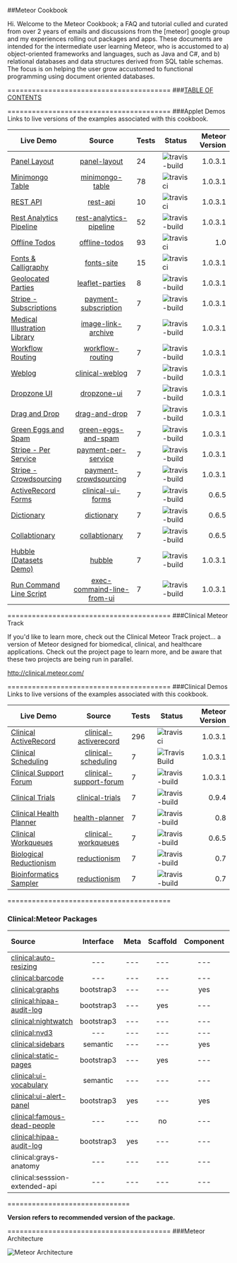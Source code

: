 ##Meteor Cookbook  

Hi.  Welcome to the Meteor Cookbook; a FAQ and tutorial culled and curated from over 2 years of emails and discussions from the [meteor] google group and my experiences rolling out packages and apps.  These documents are intended for the intermediate user learning Meteor, who is accustomed to a) object-oriented frameworks and languages, such as Java and C#, and b) relational databases and data structures derived from SQL table schemas.  The focus is on helping the user grow accustomed to functional programming using document oriented databases.  


========================================
###[TABLE OF CONTENTS](https://github.com/awatson1978/meteor-cookbook/blob/master/table-of-contents.md)  



========================================
###Applet Demos  
Links to live versions of the examples associated with this cookbook.  
 

| Live Demo     | Source|    Tests   |  Status  | Meteor Version  |
| ------------- |:----------------:| ----------------| ---------------- | ---------------:|
| [Panel Layout](https://panel-layout.meteor.com)  | [panel-layout](https://github.com/awatson1978/panel-layout) | 24 | ![travis-build](https://travis-ci.org/awatson1978/panel-layout.svg?branch=master)   |  1.0.3.1 |
| [Minimongo Table](https://minimongo-table.meteor.com)  | [minimongo-table](https://github.com/awatson1978/minimongo-table) | 78 | ![travisci](https://travis-ci.org/awatson1978/minimongo-table.svg) |  1.0.3.1 |
| [REST API](http://rest-api.meteor.com/)  | [rest-api](https://github.com/awatson1978/rest-api) | 10 | ![travisci](https://travis-ci.org/awatson1978/rest-api.svg?branch=master) | 1.0.3.1 |
| [Rest Analytics Pipeline](http://rest-analytics-pipeline.meteor.com/)      | [rest-analytics-pipeline](https://github.com/awatson1978/rest-analytics-pipeline) | 52 | ![travis-build](https://travis-ci.org/awatson1978/rest-analytics-pipeline.svg?branch=master) | 1.0.3.1 |
| [Offline Todos](http://offline-todos.meteor.com) | [offline-todos](https://github.com/awatson1978/offline-todos) | 93 | ![travisci](https://travis-ci.org/awatson1978/offline-todos.svg) | 1.0 |
| [Fonts & Calligraphy](http://fonts.meteor.com/)   | [fonts-site](https://github.com/awatson1978/fonts-site) |  15  | ![travisci](https://travis-ci.org/awatson1978/fonts-site.svg?branch=master) | 1.0.3.1 |
| [Geolocated Parties](https://github.com/awatson1978/leaflet-parties)   | [leaflet-parties](https://github.com/awatson1978/leaflet-parties) | 8 | ![travis-build](https://travis-ci.org/awatson1978/leaflet-parties.svg?branch=master) | 1.0.3.1 |
| [Stripe - Subscriptions ](https://github.com/awatson1978/payment-subscription) | [payment-subscription](https://github.com/awatson1978/payment-subscription) |  7 |  ![travis-build](https://travis-ci.org/awatson1978/payment-subscription.svg?branch=master) | 1.0.3.1 |
| [Medical Illustration Library](http://image-link-archive.meteor.com) | [image-link-archive](https://github.com/awatson1978/image-link-archive) | 7 | ![travis-build](https://travis-ci.org/awatson1978/image-link-archive.svg?branch=master) | 1.0.3.1 |
| [Workflow Routing](http://workflow-routing.meteor.com/)  | [workflow-routing](https://github.com/awatson1978/workflow-routing) |  7 | ![travis-build](https://travis-ci.org/awatson1978/workflow-routing.svg?branch=master) | 1.0.3.1 |
| [Weblog](http://clinical-ui-crud-list.meteor.com/)      | [clinical-weblog](https://github.com/awatson1978/clinical-ui-crud-list) |  7 | ![travis-build](https://travis-ci.org/awatson1978/clinical-weblog.svg?branch=master) | 1.0.3.1 |
| [Dropzone UI](https://github.com/awatson1978/dropzone-ui) | [dropzone-ui](https://github.com/awatson1978/dropzone-ui) | 7 |  ![travis-build](https://travis-ci.org/awatson1978/dropzone-ui.svg?branch=master) | 1.0.3.1 | 
| [Drag and Drop](http://drag-and-drop.meteor.com/)        | [drag-and-drop](https://github.com/awatson1978/drag-and-drop) | 7 | ![travis-build](https://travis-ci.org/awatson1978/drag-and-drop.svg?branch=master) | 1.0.3.1 |
| [Green Eggs and Spam](https://green-eggs-and-spam.meteor.com)        | [green-eggs-and-spam](https://github.com/awatson1978/green-eggs-and-spam) | 7  | ![travis-build](https://travis-ci.org/awatson1978/green-eggs-and-spam.svg?branch=master) | 1.0.3.1 |
| [Stripe - Per Service ](http://payment-per-service.meteor.com/)  | [payment-per-service](https://github.com/awatson1978/payment-per-service) | 7 | ![travis-build](https://travis-ci.org/awatson1978/payment-per-service.svg?branch=master) | 1.0.3.1 |
| [Stripe - Crowdsourcing](https://github.com/awatson1978/payment-crowdsourcing) | [payment-crowdsourcing](https://github.com/awatson1978/payment-crowdsourcing) |  7 | ![travis-build](https://travis-ci.org/awatson1978/payment-crowdsourcing.svg?branch=master) | 1.0.3.1 |
| [ActiveRecord Forms](http://clinical-ui-forms.meteor.com/)     | [clinical-ui-forms](https://github.com/awatson1978/clinical-ui-forms) | 7  | ![travis-build](https://travis-ci.org/awatson1978/clinical-ui-forms.svg?branch=master) | 0.6.5 |
| [Dictionary](http://dictionary.meteor.com/)             | [dictionary](https://github.com/awatson1978/dictionary) |  7  | ![travis-build](https://travis-ci.org/awatson1978/dictionary.svg?branch=master) | 0.6.5 |
| [Collabtionary](http://collabtionary.meteor.com/)       | [collabtionary](https://github.com/awatson1978/collabtionary)      |  7  | ![travis-build](https://travis-ci.org/awatson1978/collabtionary.svg?branch=master) | 0.6.5 |
| [Hubble (Datasets Demo)](http://hubble.meteor.com/)   | [hubble](https://github.com/awatson1978/hubble)      |  7  | ![travis-build](https://travis-ci.org/awatson1978/hubble.svg?branch=master) | 1.0.3.1 |
| [Run Command Line Script](https://github.com/awatson1978/exec-command-line-from-ui/tree/master) | [exec-commaind-line-from-ui](https://github.com/awatson1978/exec-command-line-from-ui) |  7 | ![travis-build](https://travis-ci.org/awatson1978/exec-command-line-from-ui.svg?branch=master) | 1.0.3.1 |



========================================
###Clinical Meteor Track  

If you'd like to learn more, check out the Clinical Meteor Track project...  a version of Meteor designed for biomedical, clinical, and healthcare applications.  Check out the project page to learn more, and be aware that these two projects are being run in parallel.  

http://clinical.meteor.com/

========================================
###Clinical Demos  
Links to live versions of the examples associated with this cookbook.  
 

| Live Demo     | Source|    Tests   |  Status  | Meteor Version  |
| ------------- |:----------------:| ----------------| ---------------- | ---------------:|
| [Clinical ActiveRecord](https://clinical-activerecord.meteor.com)  | [clinical-activerecord](https://github.com/awatson1978/clinical-activerecord) | 296 | ![travisci](https://travis-ci.org/awatson1978/clinical-activerecord.svg) |  1.0.3.1 |
| [Clinical Scheduling](https://clinical-scheduling.meteor.com)   | [clinical-scheduling](https://github.com/awatson1978/clinical-scheduling) |  7 | ![Travis Build](https://travis-ci.org/awatson1978/clinical-scheduling.svg?branch=master) | 1.0.3.1 |
| [Clinical Support Forum](http://clinical-support-forum.meteor.com/) | [clinical-support-forum](https://github.com/awatson1978/clinical-support-forum) | 7 | ![travis-build](https://travis-ci.org/awatson1978/clinical-support-forum.svg?branch=master) | 1.0.3.1 |
| [Clinical Trials](http://clinical-trials.meteor.com/) | [clinical-trials](https://github.com/awatson1978/clinical-trials) | 7 | ![travis-build](https://travis-ci.org/awatson1978/clinical-trials.svg?branch=master) | 0.9.4 |
| [Clinical Health Planner](http://senescence.meteor.com/) | [health-planner](https://github.com/awatson1978/health-planner) | 7 | ![travis-build](https://travis-ci.org/awatson1978/health-planner.svg?branch=master) | 0.8 |
| [Clinical Workqueues](http://clinical-workqueues.meteor.com/) | [clinical-workqueues](https://github.com/awatson1978/clinical-workqueues) | 7 | ![travis-build](https://travis-ci.org/awatson1978/clinical-workqueues.svg?branch=master) | 0.6.5 |
| [Biological Reductionism](http://reductionism.meteor.com/) | [reductionism](https://github.com/awatson1978/reductionism) | 7 | ![travis-build](https://travis-ci.org/awatson1978/reductionism.svg?branch=master) | 0.7 |
| [Bioinformatics Sampler](http://reductionism.meteor.com/) | [reductionism](https://github.com/awatson1978/d3-flare-demo) | 7 | ![travis-build](https://travis-ci.org/awatson1978/d3-flare-demo.svg?branch=master) | 0.7 |

========================================
### Clinical:Meteor Packages

| Source   | Interface | Meta | Scaffold | Component | Stable Version  |
|:------------ | :-----------: |  :-------: | :--------: | :--------: | ------------- |
[clinical:auto-resizing](https://github.com/awatson1978/clinical-auto-resizing)  | --- | --- | --- | --- | 0.0.1  |
[clinical:barcode](https://github.com/awatson1978/clinical-barcode)  | --- | --- | --- | --- | 2.0.2  |
[clinical:graphs](https://github.com/awatson1978/clinical-graphs)  | bootstrap3 | --- | --- | yes | 0.0.3  |
[clinical:hipaa-audit-log](https://github.com/awatson1978/clinical-hipaa-audit-log) |  bootstrap3 | --- | yes | --- | 1.0.1 |
[clinical:nightwatch](https://github.com/awatson1978/clinical-nightwatch) |  bootstrap3 | --- | --- | --- | 1.4.0 |
[clinical:nvd3](https://github.com/awatson1978/clinical-nvd3)  | --- | --- | --- | --- | 0.0.3  |
[clinical:sidebars](https://github.com/awatson1978/clinical-ui-sidebars)  | semantic | --- | --- | yes | 0.1.1  |
[clinical:static-pages](https://github.com/awatson1978/clinical-static-pages)  | bootstrap3 | --- | yes | --- | 1.0.4|
[clinical:ui-vocabulary](https://github.com/awatson1978/clinical-ui-vocabulary)  | semantic | --- | --- | --- | 1.0.5  |
[clinical:ui-alert-panel](https://github.com/awatson1978/clinical-ui-alert-panel)  | bootstrap3 | yes | --- | yes | 1.0.5  |
| [clinical:famous-dead-people](https://github.com/awatson1978/accounts-famous-dead-people)    | --- | --- | no | --- | 1.0.0  |
| [clinical:hipaa-audit-log](https://github.com/awatson1978/clinical-hipaa-audit-log) |  bootstrap3 | yes | --- |  --- | --- | | clinical:stripe  | bootstrap3 | --- | yes | yes | ---  |
| clinical:grays-anatomy  | --- | --- | --- | --- | ---  |
| clinical:sesssion-extended-api   | --- | --- | --- | --- | ---  |

==============================

**Version refers to recommended version of the package.** 



========================================
###Meteor Architecture  

![Meteor Architecture](https://raw.githubusercontent.com/awatson1978/meteor-cookbook/master/images/Meteor%20Architecture%20-%20Dev%20to%20Prod.jpg)  



